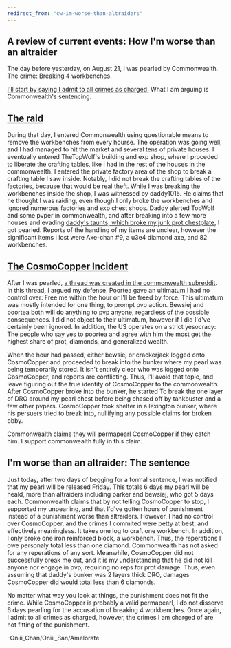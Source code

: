 ```yaml
---
redirect_from: "cw-im-worse-than-altraiders"
---
```


A review of current events: How I'm worse than an altraider
---

The day before yesterday, on August 21, I was pearled by Commonwealth. The crime: Breaking 4 workbenches.

[I'll start by saying I admit to all crimes as charged.](https://youtu.be/wMLB3OeVfH4)
What I am arguing is Commonwealth's sentencing.

## [The raid](https://www.reddit.com/r/CivCommonwealth/comments/6v8ifd/topwolf_v_onii_san/)

During that day, I entered Commonwealth using questionable means to remove the workbenches from every hourse.
The operation was going well, and I had managed to hit the market and several tens of private houses.
I eventually entered TheTopWolf's building and exp shop, where I proceded to liberate the crafting tables, like I had in the rest of the houses in the commonwealth.
I entered the private factory area of the shop to break a crafting table I saw inside. 
Notably, I did not break the crafting tables of the factories, because that would be real theft.
While I was breaking the workbenches inside the shop, I was witnessed by daddy1015. He claims that he thought I was raiding,
even though I only broke the workbenches and ignored numerous factories and exp chest shops.
Daddy alerted TopWolf and some pvper in commonwealth, and after breaking into a few more houses and evading [daddy's taunts, which broke my junk prot chestplate](https://cdn.discordapp.com/attachments/236326157899923456/349409336130404352/unknown.png), I got pearled.
Reports of the handling of my items are unclear, however the significant items I lost were Axe-chan #9, a u3e4 diamond axe, and 82 workbenches.

## [The CosmoCopper Incident](https://www.reddit.com/r/civclassics/comments/6v8oqn/bewsiej_cosmocopper_is_raiding_commonwealth_and/)

After I was pearled, [a thread was created in the commonwealth subreddit](https://www.reddit.com/r/CivCommonwealth/comments/6v8ifd/topwolf_v_onii_san/).
In this thread, I argued my defense. Poortea gave an ultimatum I had no control over: Free me within the hour or I'll be freed by force.
This ultimatum was mostly intended for one thing, to prompt pvp action. 
Bewsiej and poortea both will do anything to pvp anyone, regardless of the possible consequences.
I did not object to their ultimatum, however if I did I'd've certainly been ignored. 
In addition, the US operates on a strict yesocracy:
The people who say yes to poortea and agree with him the most get the highest share of prot, diamonds, and generalized wealth.

When the hour had passed, either bewsiej or crackerjack logged onto CosmoCopper and proceeded to break into the bunker where my pearl was being temporarily stored.
It isn't entirely clear who was logged onto CosmoCopper, and reports are conflicting. 
Thus, I'll avoid that topic, and leave figuring out the true identity of CosmoCopper to the commonwealth. 
After CosmoCopper broke into the bunker, he started To break the one layer of DRO around my pearl chest before being chased off
by tankbuster and a few other pvpers.
CosmoCopper took shelter in a lexington bunker, where his persuers tried to break into, nullifying any possible claims for broken obby.

Commonwealth claims they will permapearl CosmoCopper if they catch him. I support commonwealth fully in this claim.

## I'm worse than an altraider: The sentence

Just today, after two days of begging for a formal sentence, I was notified that my pearl will be released Friday. 
This totals 6 days my pearl will be heald, more than altraiders including parker and bewsiej, who got 5 days each.
Commonwealth claims that by not telling CosmoCopper to stop, I supported my unpearling, 
and that I'd've gotten hours of punishment instead of a punishment worse than altraiders. 
However, I had no control over CosmoCopper, and the crimes I commited were petty at best, and effectively meaningless.
It takes one log to craft one workbench. In addition, I only broke one iron reinforced block, a workbench. 
Thus, the reperations I owe personaly total less than one diamond. Commonwealth has not asked for any reperations of any sort.
Meanwhile, CosmoCopper did not successfully break me out, and it is my understanding that he did not kill anyone nor engage
in pvp, requiring no reps for prot damage. 
Thus, even assuming that daddy's bunker was 2 layers thick DRO, damages CosmoCopper did would total less than 6 diamonds.

No matter what way you look at things, the punishment does not fit the crime. 
While CosmoCopper is probably a valid permapearl, I do not disserve 6 days pearling for the accusation of breaking 4 workbenches.
Once again, I admit to all crimes as charged, however, the crimes I am charged of are not fitting of the punishment.

-Oniii_Chan/Oniii_San/Amelorate
